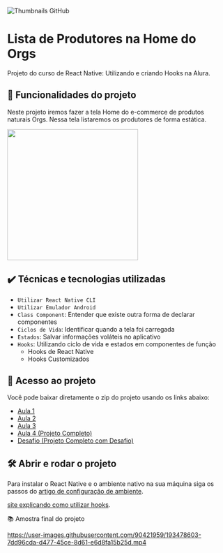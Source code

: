 ![Thumbnails GitHub](https://user-images.githubusercontent.com/9091491/131161965-2c17a8ae-b7c2-49d4-b072-f636cb989a18.png)

# Lista de Produtores na Home do Orgs

Projeto do curso de React Native: Utilizando e criando Hooks na Alura.

## 🔨 Funcionalidades do projeto

Neste projeto iremos fazer a tela Home do e-commerce de produtos naturais Orgs. Nessa tela listaremos os produtores de forma estática.

<img src="https://user-images.githubusercontent.com/9091491/131163034-18cc72ba-8405-4676-a755-a6280d505fd1.gif" width="300" />

## ✔️ Técnicas e tecnologias utilizadas

- `Utilizar React Native CLI`
- `Utilizar Emulador Android`
- `Class Component`: Entender que existe outra forma de declarar componentes
- `Ciclos de Vida`: Identificar quando a tela foi carregada
- `Estados`: Salvar informações voláteis no aplicativo
- `Hooks`: Utilizando ciclo de vida e estados em componentes de função
  - Hooks de React Native
  - Hooks Customizados

## 📁 Acesso ao projeto

Você pode baixar diretamente o zip do projeto usando os links abaixo:
- [Aula 1](https://github.com/alura-cursos/react-native-utilizando-e-criando-hooks/archive/refs/heads/Aula1.zip)
- [Aula 2](https://github.com/alura-cursos/react-native-utilizando-e-criando-hooks/archive/refs/heads/Aula2.zip)
- [Aula 3](https://github.com/alura-cursos/react-native-utilizando-e-criando-hooks/archive/refs/heads/Aula3.zip)
- [Aula 4 (Projeto Completo)](https://github.com/alura-cursos/react-native-utilizando-e-criando-hooks/archive/refs/heads/Aula4.zip)
- [Desafio  (Projeto Completo com Desafio)](https://github.com/alura-cursos/react-native-utilizando-e-criando-hooks/archive/refs/heads/Desafio.zip)

## 🛠️ Abrir e rodar o projeto

Para instalar o React Native e o ambiente nativo na sua máquina siga os passos do [artigo de configuração de ambiente](https://www.alura.com.br/artigos/configurando-o-ambiente-react-native).

[site explicando como utilizar hooks](https://pt-br.reactjs.org/docs/hooks-intro.html).


📚 Amostra final do projeto


https://user-images.githubusercontent.com/90421959/193478603-7dd96cda-d477-45ce-8d61-e6d8fa15b25d.mp4

